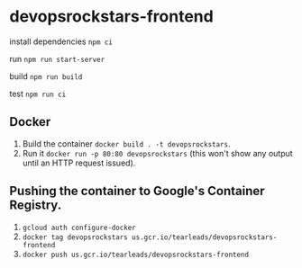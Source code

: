 # devopsrockstars-frontend

install dependencies `npm ci`

run `npm run start-server`

build `npm run build`

test `npm run ci`

## Docker

1. Build the container `docker build . -t devopsrockstars`.
2. Run it `docker run -p 80:80 devopsrockstars` (this won't show any output until an HTTP request issued).

## Pushing the container to Google's Container Registry.

1. `gcloud auth configure-docker`
2. `docker tag devopsrockstars us.gcr.io/tearleads/devopsrockstars-frontend`
3. `docker push us.gcr.io/tearleads/devopsrockstars-frontend`
